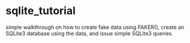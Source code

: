 # sqlite_tutorial

<p> simple walkthrough on how to create fake data using FAKER(), create an SQLite3 database using the data, and issue simple SQLite3 queries.
